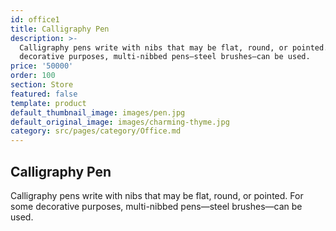 ```yaml
---
id: office1
title: Calligraphy Pen
description: >-
  Calligraphy pens write with nibs that may be flat, round, or pointed. For some
  decorative purposes, multi-nibbed pens—steel brushes—can be used.
price: '50000'
order: 100
section: Store
featured: false
template: product
default_thumbnail_image: images/pen.jpg
default_original_image: images/charming-thyme.jpg
category: src/pages/category/Office.md
---
```

## Calligraphy Pen
Calligraphy pens write with nibs that may be flat, round, or pointed. For some decorative purposes, multi-nibbed pens—steel brushes—can be used.